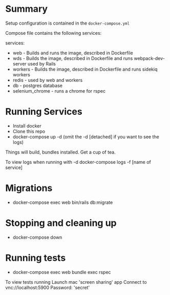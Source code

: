 # Summary
Setup configuration is contained in the `docker-compose.yml`

Compose file contains the following services:

services:
* web -  Builds and runs the image, described in Dockerfile
* wds -  Builds the image, described in Dockerfile and runs webpack-dev-server used by Rails
* workers - Builds the image, described in Dockerfile and runs sidekiq workers
* redis - used by web and workers
* db - postgres database
* selenium_chrome - runs a chrome for rspec

# Running Services
* Install docker
* Clone this repo
* docker-compose up -d (omit the -d [detached] if you want to see the logs)

Things will build, bundles installed.
Get a cup of tea.

To view logs when running with -d
docker-compose logs -f [name of service]

# Migrations
* docker-compose exec web bin/rails db:migrate

# Stopping and cleaning up
* docker-compose down

# Running tests
* docker-compose exec web bundle exec rspec

To view tests running
Launch mac 'screen sharing' app
Connect to vnc://localhost:5900
Password: 'secret'
